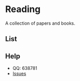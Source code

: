 # Reading
A collection of papers and books.

## List

## Help
 - QQ: 638781
 - [Issues](https://github.com/suhao/reading/issues)
